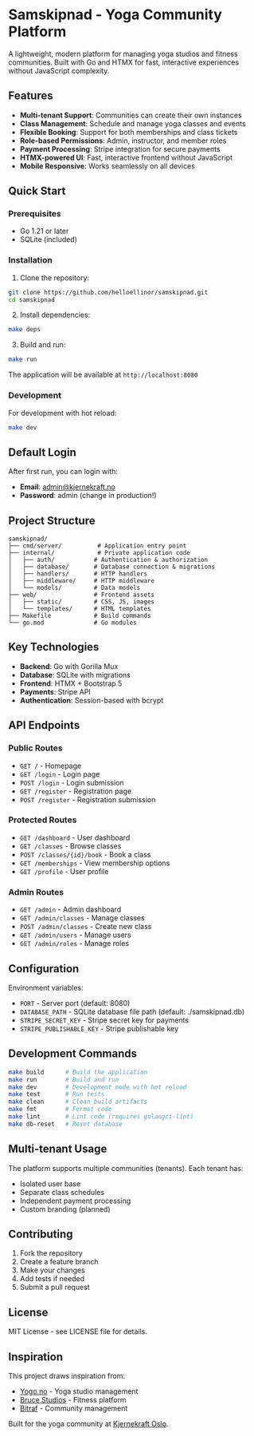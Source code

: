 # Samskipnad - Yoga Community Platform

A lightweight, modern platform for managing yoga studios and fitness communities. Built with Go and HTMX for fast, interactive experiences without JavaScript complexity.

## Features

- **Multi-tenant Support**: Communities can create their own instances
- **Class Management**: Schedule and manage yoga classes and events
- **Flexible Booking**: Support for both memberships and class tickets
- **Role-based Permissions**: Admin, instructor, and member roles
- **Payment Processing**: Stripe integration for secure payments
- **HTMX-powered UI**: Fast, interactive frontend without JavaScript
- **Mobile Responsive**: Works seamlessly on all devices

## Quick Start

### Prerequisites

- Go 1.21 or later
- SQLite (included)

### Installation

1. Clone the repository:
```bash
git clone https://github.com/helloellinor/samskipnad.git
cd samskipnad
```

2. Install dependencies:
```bash
make deps
```

3. Build and run:
```bash
make run
```

The application will be available at `http://localhost:8080`

### Development

For development with hot reload:
```bash
make dev
```

## Default Login

After first run, you can login with:
- **Email**: admin@kjernekraft.no
- **Password**: admin (change in production!)

## Project Structure

```
samskipnad/
├── cmd/server/          # Application entry point
├── internal/            # Private application code
│   ├── auth/           # Authentication & authorization
│   ├── database/       # Database connection & migrations
│   ├── handlers/       # HTTP handlers
│   ├── middleware/     # HTTP middleware
│   └── models/         # Data models
├── web/                # Frontend assets
│   ├── static/         # CSS, JS, images
│   └── templates/      # HTML templates
├── Makefile            # Build commands
└── go.mod              # Go modules
```

## Key Technologies

- **Backend**: Go with Gorilla Mux
- **Database**: SQLite with migrations
- **Frontend**: HTMX + Bootstrap 5
- **Payments**: Stripe API
- **Authentication**: Session-based with bcrypt

## API Endpoints

### Public Routes
- `GET /` - Homepage
- `GET /login` - Login page
- `POST /login` - Login submission
- `GET /register` - Registration page
- `POST /register` - Registration submission

### Protected Routes
- `GET /dashboard` - User dashboard
- `GET /classes` - Browse classes
- `POST /classes/{id}/book` - Book a class
- `GET /memberships` - View membership options
- `GET /profile` - User profile

### Admin Routes
- `GET /admin` - Admin dashboard
- `GET /admin/classes` - Manage classes
- `POST /admin/classes` - Create new class
- `GET /admin/users` - Manage users
- `GET /admin/roles` - Manage roles

## Configuration

Environment variables:
- `PORT` - Server port (default: 8080)
- `DATABASE_PATH` - SQLite database file path (default: ./samskipnad.db)
- `STRIPE_SECRET_KEY` - Stripe secret key for payments
- `STRIPE_PUBLISHABLE_KEY` - Stripe publishable key

## Development Commands

```bash
make build      # Build the application
make run        # Build and run
make dev        # Development mode with hot reload
make test       # Run tests
make clean      # Clean build artifacts
make fmt        # Format code
make lint       # Lint code (requires golangci-lint)
make db-reset   # Reset database
```

## Multi-tenant Usage

The platform supports multiple communities (tenants). Each tenant has:
- Isolated user base
- Separate class schedules
- Independent payment processing
- Custom branding (planned)

## Contributing

1. Fork the repository
2. Create a feature branch
3. Make your changes
4. Add tests if needed
5. Submit a pull request

## License

MIT License - see LICENSE file for details.

## Inspiration

This project draws inspiration from:
- [Yogo.no](https://yogo.no) - Yoga studio management
- [Bruce Studios](https://www.brucestudios.com/nb) - Fitness platform
- [Bitraf](https://bitraf.no) - Community management

Built for the yoga community at [Kjernekraft Oslo](https://www.kjernekraftoslo.no).